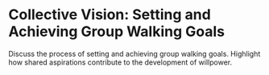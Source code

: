 # Collective Vision: Setting and Achieving Group Walking Goals

Discuss the process of setting and achieving group walking goals.
Highlight how shared aspirations contribute to the development of willpower.
